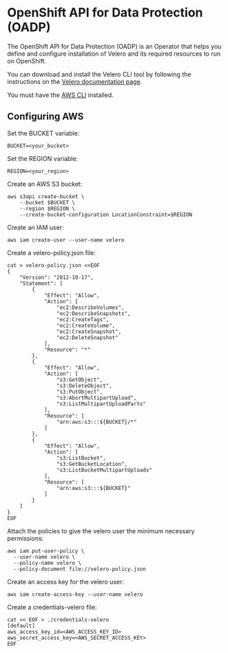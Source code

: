 # OpenShift API for Data Protection (OADP)

The OpenShift API for Data Protection (OADP) is an Operator that helps you define and configure installation of Velero and its required resources to run on OpenShift.

You can download and install the Velero CLI tool by following the instructions on the [Velero documentation page](https://velero.io/docs/v1.9/basic-install/#install-the-cli).

You must have the [AWS CLI](https://docs.aws.amazon.com/cli/latest/userguide/cli-chap-welcome.html) installed.


## Configuring AWS

Set the BUCKET variable:
```
BUCKET=<your_bucket>
```

Set the REGION variable:
```
REGION=<your_region>
```

Create an AWS S3 bucket:
```
aws s3api create-bucket \
    --bucket $BUCKET \
    --region $REGION \
    --create-bucket-configuration LocationConstraint=$REGION 
```

Create an IAM user:
```
aws iam create-user --user-name velero 
```

Create a velero-policy.json file:
```
cat > velero-policy.json <<EOF
{
    "Version": "2012-10-17",
    "Statement": [
        {
            "Effect": "Allow",
            "Action": [
                "ec2:DescribeVolumes",
                "ec2:DescribeSnapshots",
                "ec2:CreateTags",
                "ec2:CreateVolume",
                "ec2:CreateSnapshot",
                "ec2:DeleteSnapshot"
            ],
            "Resource": "*"
        },
        {
            "Effect": "Allow",
            "Action": [
                "s3:GetObject",
                "s3:DeleteObject",
                "s3:PutObject",
                "s3:AbortMultipartUpload",
                "s3:ListMultipartUploadParts"
            ],
            "Resource": [
                "arn:aws:s3:::${BUCKET}/*"
            ]
        },
        {
            "Effect": "Allow",
            "Action": [
                "s3:ListBucket",
                "s3:GetBucketLocation",
                "s3:ListBucketMultipartUploads"
            ],
            "Resource": [
                "arn:aws:s3:::${BUCKET}"
            ]
        }
    ]
}
EOF
```

Attach the policies to give the velero user the minimum necessary permissions:
```
aws iam put-user-policy \
  --user-name velero \
  --policy-name velero \
  --policy-document file://velero-policy.json
```

Create an access key for the velero user:
```
aws iam create-access-key --user-name velero
```

Create a credentials-velero file:
```
cat << EOF > ./credentials-velero
[default]
aws_access_key_id=<AWS_ACCESS_KEY_ID>
aws_secret_access_key=<AWS_SECRET_ACCESS_KEY>
EOF
```